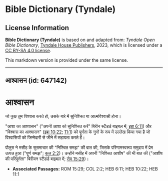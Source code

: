 # Bible Dictionary (Tyndale)

## License Information

**Bible Dictionary (Tyndale)** is based on and adapted from: _Tyndale Open Bible Dictionary_, [Tyndale House Publishers](https://tyndaleopenresources.com/), 2023, which is licensed under a [CC BY-SA 4.0 license](https://creativecommons.org/licenses/by-sa/4.0/legalcode.en).

This markdown version is provided under the same license.



--------------------------------

## आश्वासन (id: 647142)

आश्वासन
=======

जो कुछ तुम विश्वास करते हो, उसके बारे में सुनिश्चित या आत्मविश्वासी होना।

"आशा का आश्वासन" ("अपनी आशा को सुनिश्चित करें" बिरीन स्टैंडर्ड बाइबल में; [इब्रा 6:11](https://ref.ly/Heb6:11)) और "विश्वास का आश्वासन" ([इब्रा 10:22](https://ref.ly/Heb10:22); [11:1](https://ref.ly/Heb11:1)) को पूर्णता के गुणों के रूप में उल्लेख किया गया है जो विश्वासियों को जिम्मेदारी से जीने में सहायता करते हैं।

पौलुस ने मसीह के सुसमाचार की "निश्चित समझ" की बात की, जिसके परिणामस्वरूप समुदाय में प्रेम उत्पन्न हुआ ("पूर्ण समझ"; [कुल 2:2](https://ref.ly/Col2:2))। उन्होंने मसीह में अपनी "निश्चित आशीष" की भी बात की ("आशीष की परिपूर्णता" बिरीयन स्टैंडर्ड बाइबल में; [रोम 15:29](https://ref.ly/Rom15:29))।

* **Associated Passages:** ROM 15:29; COL 2:2; HEB 6:11; HEB 10:22; HEB 11:1


